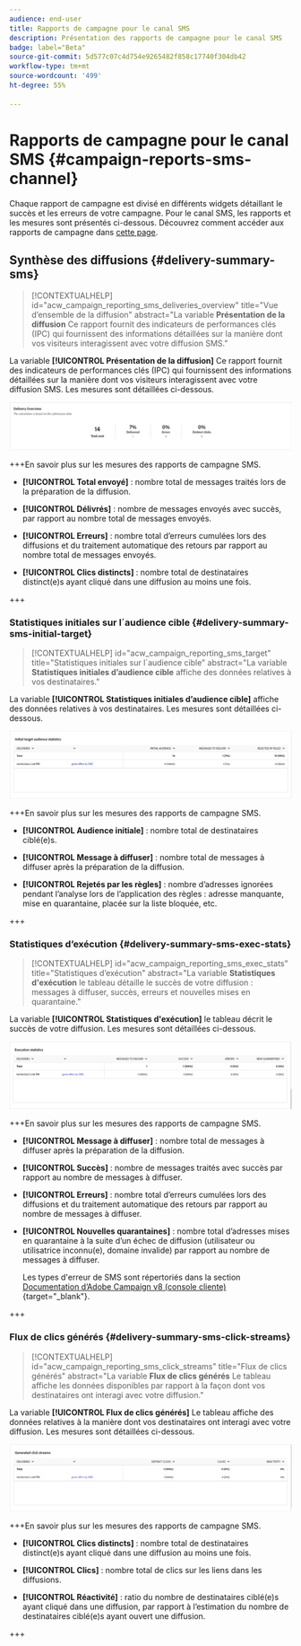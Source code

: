 ```yaml
---
audience: end-user
title: Rapports de campagne pour le canal SMS
description: Présentation des rapports de campagne pour le canal SMS
badge: label="Beta"
source-git-commit: 5d577c07c4d754e9265482f858c17740f304db42
workflow-type: tm+mt
source-wordcount: '499'
ht-degree: 55%

---
```



# Rapports de campagne pour le canal SMS {#campaign-reports-sms-channel}

Chaque rapport de campagne est divisé en différents widgets détaillant le succès et les erreurs de votre campagne. Pour le canal SMS, les rapports et les mesures sont présentés ci-dessous. Découvrez comment accéder aux rapports de campagne dans [cette page](campaign-reports.md).

## Synthèse des diffusions {#delivery-summary-sms}

>[!CONTEXTUALHELP]
>id="acw_campaign_reporting_sms_deliveries_overview"
>title="Vue d’ensemble de la diffusion"
>abstract="La variable **Présentation de la diffusion** Ce rapport fournit des indicateurs de performances clés (IPC) qui fournissent des informations détaillées sur la manière dont vos visiteurs interagissent avec votre diffusion SMS."


La variable **[!UICONTROL Présentation de la diffusion]** Ce rapport fournit des indicateurs de performances clés (IPC) qui fournissent des informations détaillées sur la manière dont vos visiteurs interagissent avec votre diffusion SMS. Les mesures sont détaillées ci-dessous.

![](assets/campaign_report_sms_1.png)

+++En savoir plus sur les mesures des rapports de campagne SMS.

* **[!UICONTROL Total envoyé]** : nombre total de messages traités lors de la préparation de la diffusion.

* **[!UICONTROL Délivrés]** : nombre de messages envoyés avec succès, par rapport au nombre total de messages envoyés.

* **[!UICONTROL Erreurs]** : nombre total d’erreurs cumulées lors des diffusions et du traitement automatique des retours par rapport au nombre total de messages envoyés.

* **[!UICONTROL Clics distincts]** : nombre total de destinataires distinct(e)s ayant cliqué dans une diffusion au moins une fois.

+++


### Statistiques initiales sur l´audience cible {#delivery-summary-sms-initial-target}

>[!CONTEXTUALHELP]
>id="acw_campaign_reporting_sms_target"
>title="Statistiques initiales sur l´audience cible"
>abstract="La variable **Statistiques initiales d’audience cible** affiche des données relatives à vos destinataires."

La variable **[!UICONTROL Statistiques initiales d’audience cible]** affiche des données relatives à vos destinataires. Les mesures sont détaillées ci-dessous.


![](assets/campaign_report_sms_2.png)

+++En savoir plus sur les mesures des rapports de campagne SMS.

* **[!UICONTROL Audience initiale]** : nombre total de destinataires ciblé(e)s.

* **[!UICONTROL Message à diffuser]** : nombre total de messages à diffuser après la préparation de la diffusion.

* **[!UICONTROL Rejetés par les règles]** : nombre d’adresses ignorées pendant l’analyse lors de l’application des règles : adresse manquante, mise en quarantaine, placée sur la liste bloquée, etc.

+++


### Statistiques d’exécution {#delivery-summary-sms-exec-stats}


>[!CONTEXTUALHELP]
>id="acw_campaign_reporting_sms_exec_stats"
>title="Statistiques d’exécution"
>abstract="La variable **Statistiques d&#39;exécution** le tableau détaille le succès de votre diffusion : messages à diffuser, succès, erreurs et nouvelles mises en quarantaine."


La variable **[!UICONTROL Statistiques d&#39;exécution]** le tableau décrit le succès de votre diffusion. Les mesures sont détaillées ci-dessous.


![](assets/campaign_report_sms_3.png)

+++En savoir plus sur les mesures des rapports de campagne SMS.

* **[!UICONTROL Message à diffuser]** : nombre total de messages à diffuser après la préparation de la diffusion.

* **[!UICONTROL Succès]** : nombre de messages traités avec succès par rapport au nombre de messages à diffuser.

* **[!UICONTROL Erreurs]** : nombre total d’erreurs cumulées lors des diffusions et du traitement automatique des retours par rapport au nombre de messages à diffuser.

* **[!UICONTROL Nouvelles quarantaines]** : nombre total d’adresses mises en quarantaine à la suite d’un échec de diffusion (utilisateur ou utilisatrice inconnu(e), domaine invalide) par rapport au nombre de messages à diffuser.

  Les types d&#39;erreur de SMS sont répertoriés dans la section [Documentation d’Adobe Campaign v8 (console cliente)](https://experienceleague.adobe.com/docs/campaign/campaign-v8/send/failures/delivery-failures.html#sms-quarantines){target="_blank"}.

+++

### Flux de clics générés {#delivery-summary-sms-click-streams}


>[!CONTEXTUALHELP]
>id="acw_campaign_reporting_sms_click_streams"
>title="Flux de clics générés"
>abstract="La variable **Flux de clics générés** Le tableau affiche les données disponibles par rapport à la façon dont vos destinataires ont interagi avec votre diffusion."

La variable **[!UICONTROL Flux de clics générés]** Le tableau affiche des données relatives à la manière dont vos destinataires ont interagi avec votre diffusion. Les mesures sont détaillées ci-dessous.

![](assets/campaign_report_sms_4.png)

+++En savoir plus sur les mesures des rapports de campagne SMS.

* **[!UICONTROL Clics distincts]** : nombre total de destinataires distinct(e)s ayant cliqué dans une diffusion au moins une fois.

* **[!UICONTROL Clics]** : nombre total de clics sur les liens dans les diffusions.

* **[!UICONTROL Réactivité]** : ratio du nombre de destinataires ciblé(e)s ayant cliqué dans une diffusion, par rapport à l’estimation du nombre de destinataires ciblé(e)s ayant ouvert une diffusion.

+++
